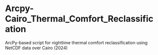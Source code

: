 # Arcpy-Cairo_Thermal_Comfort_Reclassification
ArcPy-based script for nighttime thermal comfort reclassification using NetCDF data over Cairo (2024)
